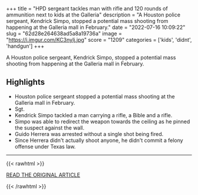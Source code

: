 +++
title = "HPD sergeant tackles man with rifle and 120 rounds of ammunition next to kids at the Galleria"
description = "A Houston police sergeant, Kendrick Simpo, stopped a potential mass shooting from happening at the Galleria mall in February."
date = "2022-07-16 10:09:22"
slug = "62d28e264638ad5a8a19736a"
image = "https://i.imgur.com/KC3nyIj.jpg"
score = "1209"
categories = ['kids', 'didnt', 'handgun']
+++

A Houston police sergeant, Kendrick Simpo, stopped a potential mass shooting from happening at the Galleria mall in February.

## Highlights

- Houston police sergeant stopped a potential mass shooting at the Galleria mall in February.
- Sgt.
- Kendrick Simpo tackled a man carrying a rifle, a Bible and a rifle.
- Simpo was able to redirect the weapon towards the ceiling as he pinned the suspect against the wall.
- Guido Herrera was arrested without a single shot being fired.
- Since Herrera didn't actually shoot anyone, he didn't commit a felony offense under Texas law.

---

{{< rawhtml >}}
  <p class="article-category">
    <a target="_blank" href="https://abc13.com/houston-crime-possible-mass-shooting-galleria-sergeant-thwarted-shootings/12054469/">READ THE ORIGINAL ARTICLE</a>
  </p>
{{< /rawhtml >}}
